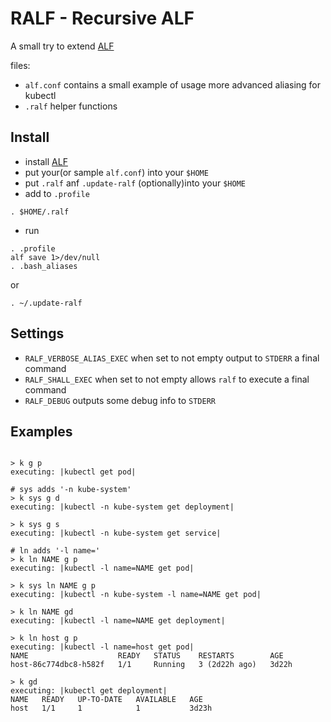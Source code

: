 # RALF - Recursive ALF

A small try to extend [ALF](https://github.com/DannyBen/alf)

files:

-   `alf.conf` contains a small example of usage more advanced aliasing for kubectl
-   `.ralf` helper functions

## Install

-   install [ALF](https://github.com/DannyBen/alf)
-   put your(or sample `alf.conf`) into your `$HOME`
-   put `.ralf` anf `.update-ralf` (optionally)into your `$HOME`
-   add to `.profile`

```
. $HOME/.ralf
```

-   run

```
. .profile
alf save 1>/dev/null
. .bash_aliases
```

or

```
. ~/.update-ralf
```

## Settings

-   `RALF_VERBOSE_ALIAS_EXEC` when set to not empty output to `STDERR` a final command
-   `RALF_SHALL_EXEC` when set to not empty allows `ralf` to execute a final command
-   `RALF_DEBUG` outputs some debug info to `STDERR`

## Examples

```

> k g p
executing: |kubectl get pod|

# sys adds '-n kube-system'
> k sys g d
executing: |kubectl -n kube-system get deployment|

> k sys g s
executing: |kubectl -n kube-system get service|

# ln adds '-l name='
> k ln NAME g p
executing: |kubectl -l name=NAME get pod|

> k sys ln NAME g p
executing: |kubectl -n kube-system -l name=NAME get pod|

> k ln NAME gd
executing: |kubectl -l name=NAME get deployment|

> k ln host g p
executing: |kubectl -l name=host get pod|
NAME                    READY   STATUS    RESTARTS        AGE
host-86c774dbc8-h582f   1/1     Running   3 (2d22h ago)   3d22h

> k gd
executing: |kubectl get deployment|
NAME   READY   UP-TO-DATE   AVAILABLE   AGE
host   1/1     1            1           3d23h

```
